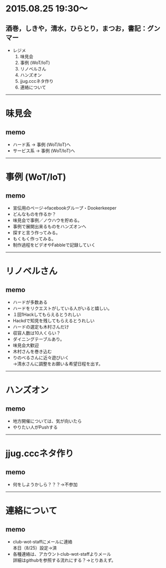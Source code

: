 # 2015.08.25 19:30～
## 酒巻，しきや，清水，ひらとり，まつお，書記：グンマー
- レジメ
  1. 味見会
  1. 事例 (WoT/IoT)
  1. リノベルさん
  1. ハンズオン
  1. jjug.cccネタ作り
  1. 連絡について

----

# 味見会
## memo
- ハード系 → 事例 (WoT/IoT)へ
- サービス系 → 事例 (WoT/IoT)へ 

----

# 事例 (WoT/IoT)
## memo
- 宣伝用のページ→facebookグループ・Dookerkeeper
- どんなものを作るか？
- 味見会で事例／ノウハウを貯める。
- 事例で展開出来るものをハンズオンへ
- 探すと言う作ってみる。
- もくもく作ってみる。
- 制作過程をビデオやFabbleで記録していく

----

# リノベルさん
## memo
- ハードが多数ある
- ハードをリクエストがしている人がいると嬉しい。
- １回1Hackしてもらえるとうれしい
- Hackdで知見を残してもらえるとうれしい
- ハードの選定も木村さんだけ
- 収容人数は10人くらい？
- ダイニングテーブルあり。
- 味見会大歓迎
- 木村さんを巻き込む
- りのべるさんに近々遊びいく  
  →清水さんに調整をお願い＆希望日程を出す。

----

# ハンズオン
## memo
- 地方開催については、気が向いたら
- やりたい人がPushする

----

# jjug.cccネタ作り
## memo
- 何をしようかしら？？？→不参加

----

# 連絡について
## memo
- club-wot-staffにメールに連絡  
  本日（8/25）設定→済
- 各種連絡は、アカウントclub-wot-staffよりメール  
  詳細はgithubを参照する流れにする？→とりあえず。
